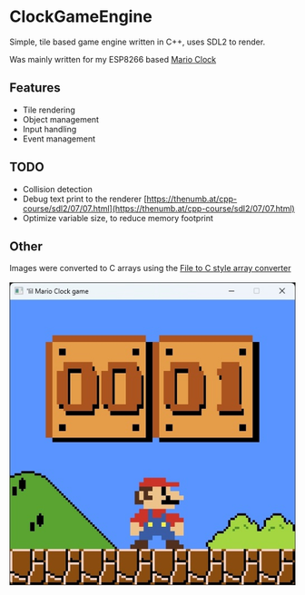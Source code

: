 # ClockGameEngine
Simple, tile based game engine written in C++, uses SDL2 to render.<br/>

Was mainly written for my ESP8266 based [Mario Clock](https://github.com/notisrac/mario_clock)<br/>

## Features
 - Tile rendering
 - Object management
 - Input handling
 - Event management

## TODO
 - Collision detection
 - Debug text print to the renderer [https://thenumb.at/cpp-course/sdl2/07/07.html](https://thenumb.at/cpp-course/sdl2/07/07.html)
 - Optimize variable size, to reduce memory footprint

## Other
Images were converted to C arrays using the [File to C style array converter](https://notisrac.github.io/FileToCArray/)<br/>
<br/>
![screenshot](.docs/screenshot.jpg)
